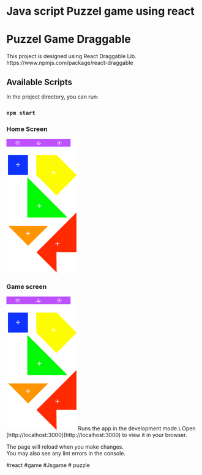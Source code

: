 # Java script Puzzel game using react

<h1></h1>
<h1>Puzzel Game Draggable</h1>
This project is designed using React Draggable Lib.
https://www.npmjs.com/package/react-draggable

## Available Scripts

In the project directory, you can run:

### `npm start`
<h3>Home Screen</h3>
<img src="https://github.com/manu244/js-games/blob/main/public/images/s1.png" style="height:350px">

<h3>Game screen</h3>
<img src="https://github.com/manu244/js-games/blob/main/public/images/s1.png" style="height:350px">
Runs the app in the development mode.\
Open [http://localhost:3000](http://localhost:3000) to view it in your browser.

The page will reload when you make changes.\
You may also see any lint errors in the console.


#react #game #Jsgame # puzzle
